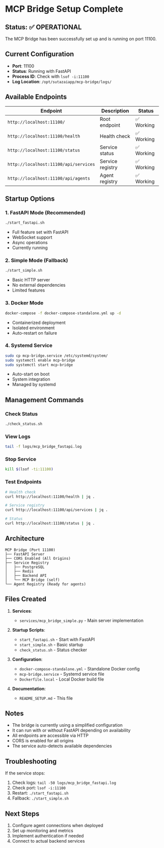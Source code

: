 # MCP Bridge Setup Complete

## Status: ✅ OPERATIONAL

The MCP Bridge has been successfully set up and is running on port 11100.

## Current Configuration

- **Port**: 11100
- **Status**: Running with FastAPI
- **Process ID**: Check with `lsof -i:11100`
- **Log Location**: `/opt/sutazaiapp/mcp-bridge/logs/`

## Available Endpoints

| Endpoint | Description | Status |
|----------|-------------|--------|
| `http://localhost:11100/` | Root endpoint | ✅ Working |
| `http://localhost:11100/health` | Health check | ✅ Working |
| `http://localhost:11100/status` | Service status | ✅ Working |
| `http://localhost:11100/api/services` | Service registry | ✅ Working |
| `http://localhost:11100/api/agents` | Agent registry | ✅ Working |

## Startup Options

### 1. FastAPI Mode (Recommended)
```bash
./start_fastapi.sh
```
- Full feature set with FastAPI
- WebSocket support
- Async operations
- Currently running

### 2. Simple Mode (Fallback)
```bash
./start_simple.sh
```
- Basic HTTP server
- No external dependencies
- Limited features

### 3. Docker Mode
```bash
docker-compose -f docker-compose-standalone.yml up -d
```
- Containerized deployment
- Isolated environment
- Auto-restart on failure

### 4. Systemd Service
```bash
sudo cp mcp-bridge.service /etc/systemd/system/
sudo systemctl enable mcp-bridge
sudo systemctl start mcp-bridge
```
- Auto-start on boot
- System integration
- Managed by systemd

## Management Commands

### Check Status
```bash
./check_status.sh
```

### View Logs
```bash
tail -f logs/mcp_bridge_fastapi.log
```

### Stop Service
```bash
kill $(lsof -ti:11100)
```

### Test Endpoints
```bash
# Health check
curl http://localhost:11100/health | jq .

# Service registry
curl http://localhost:11100/api/services | jq .

# Status
curl http://localhost:11100/status | jq .
```

## Architecture

```
MCP Bridge (Port 11100)
├── FastAPI Server
├── CORS Enabled (All Origins)
├── Service Registry
│   ├── PostgreSQL
│   ├── Redis
│   ├── Backend API
│   └── MCP Bridge (self)
└── Agent Registry (Ready for agents)
```

## Files Created

1. **Services**:
   - `services/mcp_bridge_simple.py` - Main server implementation

2. **Startup Scripts**:
   - `start_fastapi.sh` - Start with FastAPI
   - `start_simple.sh` - Basic startup
   - `check_status.sh` - Status checker

3. **Configuration**:
   - `docker-compose-standalone.yml` - Standalone Docker config
   - `mcp-bridge.service` - Systemd service file
   - `Dockerfile.local` - Local Docker build file

4. **Documentation**:
   - `README_SETUP.md` - This file

## Notes

- The bridge is currently using a simplified configuration
- It can run with or without FastAPI depending on availability
- All endpoints are accessible via HTTP
- CORS is enabled for all origins
- The service auto-detects available dependencies

## Troubleshooting

If the service stops:
1. Check logs: `tail -50 logs/mcp_bridge_fastapi.log`
2. Check port: `lsof -i:11100`
3. Restart: `./start_fastapi.sh`
4. Fallback: `./start_simple.sh`

## Next Steps

1. Configure agent connections when deployed
2. Set up monitoring and metrics
3. Implement authentication if needed
4. Connect to actual backend services